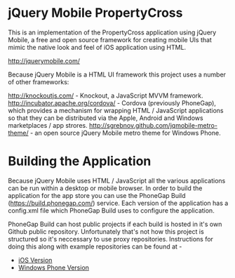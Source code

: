 jQuery Mobile PropertyCross
==========================

This is an implementation of the PropertyCross application using jQuery Mobile, a free and open source framework for creating mobile UIs
that mimic the native look and feel of iOS application using HTML.

http://jquerymobile.com/

Because jQuery Mobile is a HTML UI framework this project uses a number of other frameworks:

http://knockoutjs.com/ - Knockout, a JavaScript MVVM framework.
http://incubator.apache.org/cordova/ - Cordova (previously PhoneGap), which provides a mechanism for wrapping HTML / JavaScript applications so that they can be distributed
via the Apple, Android and Windows marketplaces / app strores.
http://sgrebnov.github.com/jqmobile-metro-theme/ - an open source jQuery Mobile metro theme for Windows Phone.

Building the Application
========================

Because jQuery Mobile uses HTML / JavaScript all the various applications can be run within a desktop or mobile browser. In order
to build the application for the app store you can use the PhoneGap Build (https://build.phonegap.com/) service. Each version
of the application has a config.xml file which PhoneGap Build uses to configure the application.

PhoneGap Build can host public projects if each build is hosted in it's own Github public repository. Unfortunately that's not how this project is structured so it's neccessary to use proxy repositories. Instructions for doing this along with example repositories can be found at -

* [iOS Version](https://github.com/chrisprice/PropertyCross-jQM-iOS)
* [Windows Phone Version](https://github.com/chrisprice/PropertyCross-jQM-WindowsPhone)



